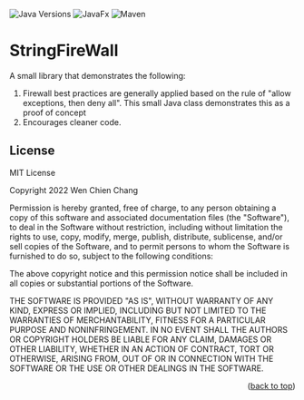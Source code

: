 ![Java Versions][java-version]
![JavaFx][javafx-version]
![Maven][maven-version]

# StringFireWall
A small library that demonstrates the following:
1. Firewall best practices are generally applied based on the rule of "allow exceptions, then deny all". This small Java class demonstrates this as a proof of concept
2. Encourages cleaner code.

<!-- LICENSE -->
## License

MIT License

Copyright 2022 Wen Chien Chang

Permission is hereby granted, free of charge, to any person obtaining a copy of this software and associated documentation files (the "Software"), to deal in the Software without restriction, including without limitation the rights to use, copy, modify, merge, publish, distribute, sublicense, and/or sell copies of the Software, and to permit persons to whom the Software is furnished to do so, subject to the following conditions:

The above copyright notice and this permission notice shall be included in all copies or substantial portions of the Software.

THE SOFTWARE IS PROVIDED "AS IS", WITHOUT WARRANTY OF ANY KIND, EXPRESS OR IMPLIED, INCLUDING BUT NOT LIMITED TO THE WARRANTIES OF MERCHANTABILITY, FITNESS FOR A PARTICULAR PURPOSE AND NONINFRINGEMENT. IN NO EVENT SHALL THE AUTHORS OR COPYRIGHT HOLDERS BE LIABLE FOR ANY CLAIM, DAMAGES OR OTHER LIABILITY, WHETHER IN AN ACTION OF CONTRACT, TORT OR OTHERWISE, ARISING FROM, OUT OF OR IN CONNECTION WITH THE SOFTWARE OR THE USE OR OTHER DEALINGS IN THE SOFTWARE.

<p align="right">(<a href="#readme-top">back to top</a>)</p>


<!-- MARKDOWN LINKS & IMAGES -->
<!-- https://www.markdownguide.org/basic-syntax/#reference-style-links -->
[javafx-version]: https://img.shields.io/badge/JavaFX-19--ea%2B8-orange
[java-version]: https://img.shields.io/badge/Java-8%2B-red
[maven-version]: https://img.shields.io/badge/maven-v1.0-blue
